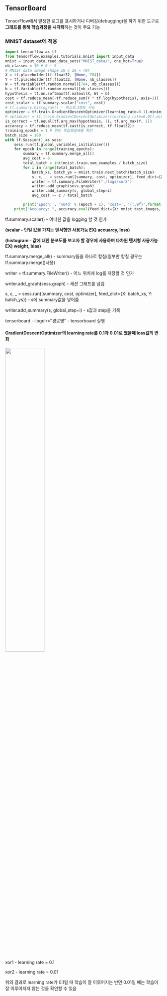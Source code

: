 ## TensorBoard

TensorFlow에서 발생한 로그를 표시하거나 디버깅(debugging)을 하기 위한 도구로 **그래프를 통해 학습과정을 시각화**하는 것이 주요 기능

### MNIST dataset에 적용

```python
import tensorflow as tf
from tensorflow.examples.tutorials.mnist import input_data
mnist = input_data.read_data_sets("MNIST_data/", one_hot=True)
nb_classes = 10 # 0 ~ 9
# MNIST data image shape 28 x 28 = 784
X = tf.placeholder(tf.float32, [None, 784])
Y = tf.placeholder(tf.float32, [None, nb_classes])
W = tf.Variable(tf.random.normal([784, nb_classes]))
b = tf.Variable(tf.random.normal([nb_classes]))
hypothesis = tf.nn.softmax(tf.matmul(X, W) + b)
cost = tf.reduce_mean(-tf.reduce_sum(Y * tf.log(hypothesis), axis=1))
cost_scalar = tf.summary.scalar("cost", cost)
# tf.summary.histogram() - 히스토그램도 가능
optimizer = tf.train.GradientDescentOptimizer(learning_rate=0.1).minimize(cost)
# optimizer = tf.train.GradientDescentOptimizer(learning_rate=0.01).minimize(cost)
is_correct = tf.equal(tf.arg_max(hypothesis, 1), tf.arg_max(Y, 1))
accuracy = tf.reduce_mean(tf.cast(is_correct, tf.float32))
training_epochs = 1 # 한번 학습했을때를 확인
batch_size = 100
with tf.Session() as sess:
    sess.run(tf.global_variables_initializer())
    for epoch in range(training_epochs):
        summary = tf.summary.merge_all()
        avg_cost = 0
        total_batch = int(mnist.train.num_examples / batch_size)
        for i in range(total_batch):
            batch_xs, batch_ys = mnist.train.next_batch(batch_size)
            s, c, _ = sess.run([summary, cost, optimizer], feed_dict={X: batch_xs, Y: batch_ys})
            writer = tf.summary.FileWriter("./logs/xor2")
            writer.add_graph(sess.graph)
            writer.add_summary(s, global_step=i)
            avg_cost += c / total_batch

        print('Epoch:', '%04d' % (epoch + 1), 'cost=', '{:.9f}'.format(avg_cost))
    print("Accuarcy: ", accuracy.eval(feed_dict={X: mnist.test.images, Y: mnist.test.labels}))
```

tf.summary.scalar() - 어떠한 값을 logging 할 것 인가

**(scalar - 단일 값을 가지는 텐서형만 사용가능 EX) accuarcy, loss)**

**(histogram - 값에 대한 분포도를 보고자 할 경우에 사용하며 다차원 텐서형 사용가능 EX) weight, bias)**

tf.summary.merge_all() - summary들을 하나로 합침(일부만 합칠 경우는 tf.summary.merge()사용)

writer = tf.summary.FileWriter() - 어느 위치에 log를 저장할 것 인가

writer.add_graph(sess.graph) - 세션 그래프를 넘김

s, c, _ = sess.run([summary, cost, optimizer], feed_dict={X: batch_xs, Y: batch_ys}) - s에 summary값을 넣어줌

writer.add_summary(s, global_step=i) - s값과 step을 기록

tensorboard --logdir="경로명" - tensorboard 실행

#### GradientDescentOptimizer의 learning rate를 0.1과 0.01로 했을때 loss값의 변화

<img src="https://user-images.githubusercontent.com/58063806/91981632-17cc5100-ed64-11ea-93cb-d6b3766856dd.JPG" width=50% />

xor1 - learning rate = 0.1

xor2 - learning rate = 0.01

위의 결과로 learning rate가 0.1일 때 학습이 잘 이루어지는 반면 0.01일 때는 학습이 잘 이루어지지 않는 것을 확인할 수 있음

